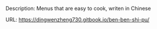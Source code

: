 Description: Menus that are easy to cook, writen in Chinese 

URL: https://dingwenzheng730.gitbook.io/ben-ben-shi-pu/
